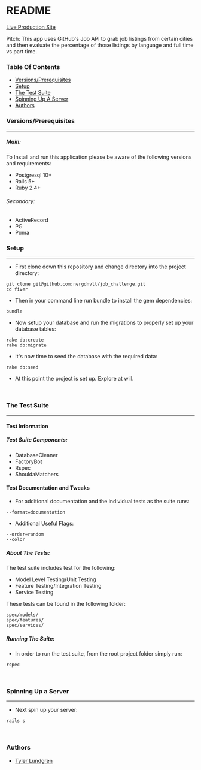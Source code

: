 # README
[Live Production Site](https://job-challenge-tl.herokuapp.com/)


Pitch:
This app uses GitHub's Job API to grab job listings from certain cities and then evaluate the percentage of those listings by language and full time vs part time.

### Table Of Contents
- [Versions/Prerequisites](#versions-prerequisites)
- [Setup](#setup)
- [The Test Suite](#the-test-suite)
- [Spinning Up A Server](#spinning-up-a-server)
- [Authors](#authors)

### Versions/Prerequisites
---
##### Main:
To Install and run this application please be aware of the following versions and requirements:
- Postgresql 10+
- Rails 5+
- Ruby 2.4+

###### Secondary:
- ActiveRecord
- PG
- Puma

### Setup
---
- First clone down this repository and change directory into the project directory:
```
git clone git@github.com:nergdnvlt/job_challenge.git
cd fiver
```
- Then in your command line run bundle to install the gem dependencies:
```
bundle
```
- Now setup your database and run the migrations to properly set up your database tables:
```
rake db:create
rake db:migrate
```
- It's now time to seed the database with the required data:
```
rake db:seed
```
- At this point the project is set up. Explore at will.

<br>

### The Test Suite
---

#### Test Information

##### Test Suite Components:
- DatabaseCleaner
- FactoryBot
- Rspec
- ShouldaMatchers

#### Test Documentation and Tweaks

- For additional documentation and the individual tests as the suite runs:
```
--format=documentation
```
- Additional Useful Flags:
```
--order=random
--color
```

##### About The Tests:
 The test suite includes test for the following:
- Model Level Testing/Unit Testing<br>
- Feature Testing/Integration Testing
- Service Testing<br>

These tests can be found in the following folder:
```
spec/models/
spec/features/
spec/services/
```

##### Running The Suite:
- In order to run the test suite, from the root project folder simply run:
```
rspec
```

<br>

### Spinning Up a Server
___

- Next spin up your server:
```
rails s
```
<br>


### Authors
- [Tyler Lundgren](https://github.com/nergdnvlt)

